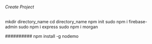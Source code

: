 ###### Create Project #####

mkdir directory_name
cd directory_name
npm init
sudo npm i firebase-admin
sudo npm i express
sudo npm i morgan


##########
npm install -g nodemo
